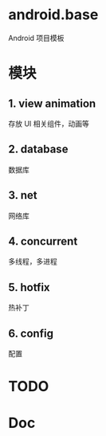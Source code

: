 # android.base

Android 项目模板


# 模块

## 1. view animation

存放 UI 相关组件，动画等

## 2. database

数据库

## 3. net

网络库

## 4. concurrent

多线程，多进程 

## 5. hotfix

热补丁

## 6. config

配置


# TODO

# Doc

